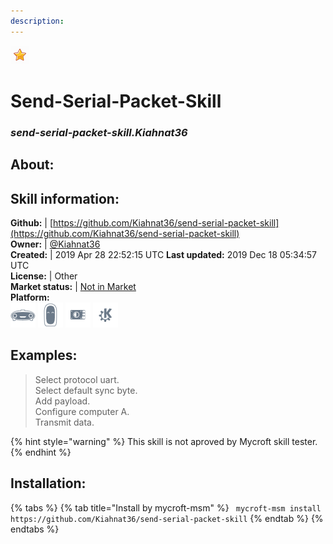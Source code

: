```yaml
---    
description:   
---    
```

![](../.gitbook/assets/star.png)  
# Send-Serial-Packet-Skill  
### _send-serial-packet-skill.Kiahnat36_  
## About:  


## Skill information:  
**Github:** | [https://github.com/Kiahnat36/send-serial-packet-skill](https://github.com/Kiahnat36/send-serial-packet-skill)  
**Owner:** | [@Kiahnat36](https://github.com/Kiahnat36)  
**Created:** | 2019 Apr 28 22:52:15 UTC  **Last updated:** 2019 Dec 18 05:34:57 UTC  
**License:** | Other  
**Market status:** | [Not in Market](https://market.mycroft.ai/skill/)  
**Platform:**  
 ![](../.gitbook/assets/mark-1-icon.png)  ![](../.gitbook/assets/mark-2-icon.png)  ![](../.gitbook/assets/picroft-icon.png)  ![](../.gitbook/assets/kde.png)   
## Examples:  
> Select protocol uart.  
> Select default sync byte.  
> Add payload.  
> Configure computer A.  
> Transmit data.  
  
{% hint style="warning" %}
This skill is not aproved by Mycroft skill tester.
{% endhint %}
    
## Installation:  
{% tabs %}
{% tab title="Install by mycroft-msm" %}
``` mycroft-msm install https://github.com/Kiahnat36/send-serial-packet-skill```
{% endtab %}
  {% endtabs %}
  